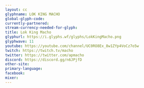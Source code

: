 ```yaml
---
layout: cc
glyphname: LOK KING MACHO
global-glyph-code: 
currently-partnered: 
stream-currency-needed-for-glyph: 
title: Lok King Macho
glyphurl: https://i.glyphs.wf/glyphs/LokKingMacho.png
glyphwave: 11
youtube: https://youtube.com/channel/UC0RO8Ex_8w1ZYp4VoCz7o5w
twitch: https://twitch.tv/macho
twitter: https://twitter.com/apmacho
discord: https://discord.gg/n6JPjfD
other-site: 
primary-language: 
facebook: 
mixer: 
---
```


